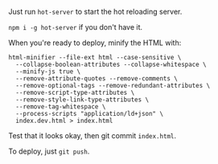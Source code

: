 Just run `hot-server` to start the hot reloading server.

`npm i -g hot-server` if you don't have it.

When you're ready to deploy, minify the HTML with:

```
html-minifier --file-ext html --case-sensitive \
  --collapse-boolean-attributes --collapse-whitespace \
  --minify-js true \
  --remove-attribute-quotes --remove-comments \
  --remove-optional-tags --remove-redundant-attributes \
  --remove-script-type-attributes \
  --remove-style-link-type-attributes \
  --remove-tag-whitespace \
  --process-scripts "application/ld+json" \
  index.dev.html > index.html
```

Test that it looks okay, then git commit `index.html`.

To deploy, just `git push`.
